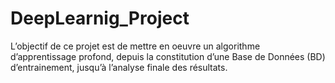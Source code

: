 # DeepLearnig_Project
L’objectif de ce projet est de mettre en oeuvre un algorithme d’apprentissage profond, depuis
la constitution d’une Base de Données (BD) d’entrainement, jusqu’à l’analyse finale des résultats.
